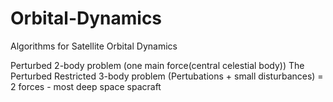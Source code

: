 # Orbital-Dynamics
Algorithms for Satellite Orbital Dynamics 

Perturbed 2-body problem (one main force(central celestial body))
The Perturbed Restricted 3-body problem (Pertubations + small disturbances) = 2 forces - most deep space spacraft
